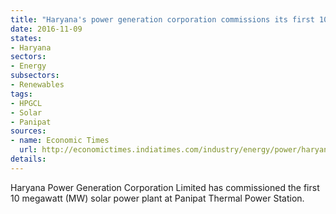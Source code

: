 ```yaml
---
title: "Haryana's power generation corporation commissions its first 10 MW solar plant"
date: 2016-11-09
states:
- Haryana
sectors:
- Energy
subsectors:
- Renewables
tags:
- HPGCL
- Solar
- Panipat
sources:
- name: Economic Times
  url: http://economictimes.indiatimes.com/industry/energy/power/haryana-power-generation-corporation-limited-commissions-10-mw-solar-plant/articleshow/55208064.cms
details:
---
```


Haryana Power Generation Corporation Limited has commissioned the first 10 megawatt (MW) solar power plant at Panipat Thermal Power Station.
